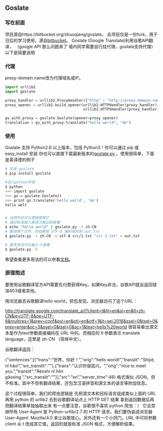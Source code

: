 


## Goslate

### 写在前面  

项目源自https://bitbucket.org/zhuoqiang/goslate。
此项目仅是一份fork，用于日后的学习使用，源自[bitbucket](https://bitbucket.org/zhuoqiang/goslate)。
Goslate (Google Translate)利用谷歌API翻译，
（google API 那么问题来了 墙内同学需要自行挂代理，goslate支持代理）
以下是简要说明

### 代理

proxy-domain.name改为代理域名或IP。

```python
import urllib2
import goslate

proxy_handler = urllib2.ProxyHandler({"http" : "http://proxy-domain.name:8080"})
proxy_opener = urllib2.build_opener(urllib2.HTTPHandler(proxy_handler),
                                    urllib2.HTTPSHandler(proxy_handler))

gs_with_proxy = goslate.Goslate(opener=proxy_opener)
translation = gs_with_proxy.translate("hello world", "de")
```

### 使用  

Goslate 支持 Python2.6 以上版本，包括 Python3！你可以通过 pip 或 easy_install 安装
你也可以直接下载最新版本的[goslate.py](https://bitbucket.org/zhuoqiang/goslate/raw/tip/goslate.py) 。使用很简单，下面是英译德的例子

```bash
# 安装 goslate
$ pip install goslate

#进入python环境
$ python
>>> import goslate
>>> gs = goslate.Goslate()
>>> print gs.translate('hello world', 'de')
hallo welt


# 当然你也可以直接使用它
# 通过标准输入英译汉输出到屏幕
$ echo "hello world" | goslate.py -t zh-CN
# 翻译两个文件，将结果用 UTF-8 编码保存到 out.txt
$ goslate.py -t zh-CN -o utf-8 src/1.txt "src 2.txt" > out.txt

# 更多用法可以输入-h查看
$ goslate.py -h
```

希望查看更多用法的可以参看[文档](http://pythonhosted.org/goslate/)。  

### 原理简述  

要使用谷歌翻译官方API需要先付费获得Key。如果Key非法，谷歌API就会返回错误403或者其他。

用浏览器去谷歌翻译hello world，抓包发现，浏览器访问了这个URL：

http://translate.google.com/translate_a/t?client=t&hl=en&sl=en&tl=zh-CN&ie=UTF-8&oe=UTF-8&multires=1&prev=conf&psl=en&ptl=en&otf=1&it=sel.2016&ssel=0&tsel=0&prev=enter&oc=3&ssel=0&tsel=0&sc=1&text=hello%20world
很容易看出源文本是作为text参数直接编码在 URL 中的。而相应的 tl 参数表示 translate language，这里是 zh-CN （简体中文）。

谷歌翻译返回：

{"sentences":[{"trans":"世界，你好！","orig":"hello world!","translit":"Shìjiè, nǐ hǎo!","src_translit":""},{"trans":"认识你很高兴。","orig":"nice to meet you.","translit":"Rènshi nǐ hěn gāoxìng.","src_translit":""}],"src":"en","server_time":48}
格式类似 JSON，但不标准。其中不但有翻译结果，还包含汉语拼音和源文本的语言等附加信息。

这个过程很简单，我们的爬虫逻辑是
先把源文本和目标语言组成类似上面的 URL
再用 python 的 urllib2 去到谷歌翻译站点上 HTTP GET 结果
拿到返回数据后再把翻译结果单独抽取出来
有一点要注意，谷歌很不喜欢 python 爬虫：） 它会禁掉所有 User-Agent 是 Python-urllib/2.7 的 HTTP 请求。我们要伪装成浏览器 User-Agent: Mozilla/4.0 来让谷歌放心。另外还有一个小窍门，URL 中可将参数 client 从 t 改成其它值，返回的就是标准 JSON 格式，方便解析结果。




